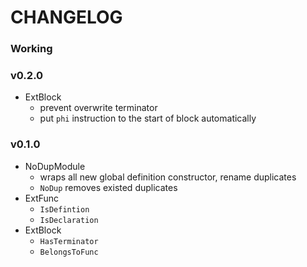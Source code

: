 # CHANGELOG

### Working

### v0.2.0

* ExtBlock
    * prevent overwrite terminator
    * put `phi` instruction to the start of block automatically

### v0.1.0

* NoDupModule
    * wraps all new global definition constructor, rename duplicates
    * `NoDup` removes existed duplicates
* ExtFunc
    * `IsDefintion`
    * `IsDeclaration`
* ExtBlock
    * `HasTerminator`
    * `BelongsToFunc`
